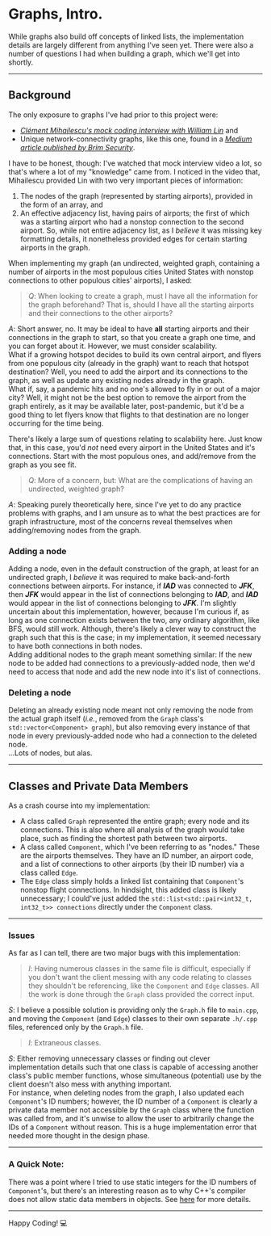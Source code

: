 # Graphs, Intro.

While graphs also build off concepts of linked lists, the implementation details are largely different from anything I've seen yet. There were also a number of questions I had when building a graph, which we'll get into shortly.

---

## Background

The only exposure to graphs I've had prior to this project were:

- [_Clément Mihailescu's mock coding interview with William Lin_](https://www.youtube.com/watch?v=qz9tKlF431k) and
- Unique network-connectivity graphs, like this one, found in a [_Medium article published by Brim Security_](https://medium.com/brim-securitys-knowledge-funnel/visualizing-ip-traffic-with-brim-zeek-and-networkx-3844a4c25a2f).

I have to be honest, though: I've watched that mock interview video a lot, so that's where a lot of my "knowledge" came from. I noticed in the video that, Mihailescu provided Lin with two very important pieces of information:
1. The nodes of the graph (represented by starting airports), provided in the form of an array, and
2. An effective adjacency list, having pairs of airports; the first of which was a starting airport who had a nonstop connection to the second airport. So, while not entire adjacency list, as I *believe* it was missing key formatting details, it nonetheless provided edges for certain starting airports in the graph.

When implementing my graph (an undirected, weighted graph, containing a number of airports in the most populous cities United States with nonstop connections to other populous cities' airports), I asked:

> _Q_: When looking to create a graph, must I have all the information for the graph beforehand? That is, should I have all the starting airports and their connections to the other airports?

*A*: Short answer, no. It may be ideal to have **all** starting airports and their connections in the graph to start, so that you create a graph one time, and you can forget about it. However, we must consider scalability. <br>
What if a growing hotspot decides to build its own central airport, and flyers from one populous city (already in the graph) want to reach that hotspot destination? Well, you need to add the airport and its connections to the graph, as well as update any existing nodes already in the graph. <br>
What if, say, a pandemic hits and no one's allowed to fly in or out of a major city? Well, it might not be the best option to remove the airport from the graph entirely, as it may be available later, post-pandemic, but it'd be a good thing to let flyers know that flights to that destination are no longer occurring for the time being.

There's likely a large sum of questions relating to scalability here. Just know that, in this case, you'd *not* need every airport in the United States and it's connections. Start with the most populous ones, and add/remove from the graph as you see fit.

> _Q_: More of a concern, but: What are the complications of having an undirected, weighted graph?

*A*: Speaking purely theoretically here, since I've yet to do any practice problems with graphs, and I am unsure as to what the best practices are for graph infrastructure, most of the concerns reveal themselves when adding/removing nodes from the graph.

### Adding a node

Adding a node, even in the default construction of the graph, at least for an undirected graph, I *believe* it was required to make back-and-forth connections between airports. For instance, if ***IAD*** was connected to ***JFK***, then ***JFK*** would appear in the list of connections belonging to ***IAD***, and ***IAD*** would appear in the list of connections belonging to ***JFK***. I'm slightly uncertain about this implementation, however, because I'm curious if, as long as one connection exists between the two, any ordinary algorithm, like BFS, would still work. Although, there's likely a clever way to construct the graph such that this is the case; in my implementation, it seemed necessary to have both connections in both nodes.<br>
Adding additional nodes to the graph meant something similar: If the new node to be added had connections to a previously-added node, then we'd need to access that node and add the new node into it's list of connections.

### Deleting a node

Deleting an already existing node meant not only removing the node from the actual graph itself (*i.e.*, removed from the `Graph` class's `std::vector<Component> graph`), but also removing every instance of that node in every previously-added node who had a connection to the deleted node. <br>
...Lots of nodes, but alas.

---

## Classes and Private Data Members

As a crash course into my implementation:

- A class called `Graph` represented the entire graph; every node and its connections. This is also where all analysis of the graph would take place, such as finding the shortest path between two airports.
- A class called `Component`, which I've been referring to as "nodes." These are the airports themselves. They have an ID number, an airport code, and a list of connections to other airports (by their ID number) via a class called `Edge`.
- The `Edge` class simply holds a linked list containing that `Component`'s nonstop flight connections. In hindsight, this added class is likely unnecessary; I could've just added the `std::list<std::pair<int32_t, int32_t>> connections` directly under the `Component` class. 

---

### Issues

As far as I can tell, there are two major bugs with this implementation:

> *I*: Having numerous classes in the same file is difficult, especially if you don't want the client messing with any code relating to classes they shouldn't be referencing, like the `Component` and `Edge` classes. All the work is done through the `Graph` class provided the correct input.

*S*: I believe a possible solution is providing only the `Graph.h` file to `main.cpp`, and moving the `Component` (and `Edge`) classes to their own separate `.h/.cpp` files, referenced only by the `Graph.h` file.

> *I*: Extraneous classes. 

*S*: Either removing unnecessary classes or finding out clever implementation details such that one class is capable of accessing another class's public member functions, whose simultaneous (potential) use by the client doesn't also mess with anything important.<br>
For instance, when deleting nodes from the graph, I also updated each `Component`'s ID numbers; however, the ID number of a `Component` is clearly a private data member not accessible by the `Graph` class where the function was called from, and it's unwise to allow the user to arbitrarily change the IDs of a `Component` without reason. This is a huge implementation error that needed more thought in the design phase.

---

### A Quick Note:

There was a point where I tried to use static integers for the ID numbers of `Component`'s, but there's an interesting reason as to why C++'s compiler does not allow static data members in objects. See [here](https://stackoverflow.com/questions/61518284/error-non-const-static-data-member-must-be-initialized-out-of-line) for more details.

---

Happy Coding! :computer: